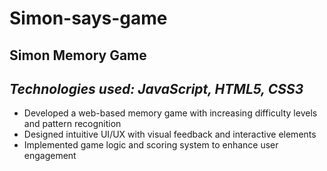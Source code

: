 # Simon-says-game

## Simon Memory Game 

## *Technologies used: JavaScript, HTML5, CSS3*

- Developed a web-based memory game with increasing difficulty levels and pattern recognition
- Designed intuitive UI/UX with visual feedback and interactive elements
- Implemented game logic and scoring system to enhance user engagement

